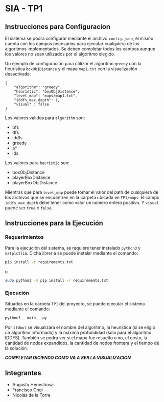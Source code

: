 # SIA - TP1

## Instrucciones para Configuracion

El sistema se podra configurar mediante el archivo `config.json`, el mismo cuenta con los campos necesarios para ejecutar cualquiera de los algoritmos implementados. Se deben completar todos los campos aunque los valores no sean utilizados por el algoritmo elegido. 

Un ejemplo de configuración para utilizar el algoritmo `greedy` con la heurística `boxObjDistance` y el mapa `map1.txt` con la visualización desactivada:

```
{
    "algorithm": "greedy",
    "heuristic": "boxObjDistance",
    "level_map": "maps/map1.txt",
    "iddfs_max_depth": 1,
    "visual" : false
}
```

Los valores validos para `algorithm` son:
- bfs
- dfs
- iddfs
- greedy
- a*
- ida

Los valores para `heuristic` son:
- boxObjDistance
- playerBoxDistance
- playerBoxObjDistance

Mientras que para `level_map` puede tomar el valor del path de cualquiera de los archivos que se encuentren en la carpeta ubicada en `TP1/maps`. El campo `iddfs_max_depth` debe tener como valor un número entero positivo. Y `visual` puede ser `true` o `false`.


## Instrucciones para la Ejecución

### Requerimientos

Para la ejecución del sistema, se requiere tener instalado `python3` y `matplotlib`. Dicha libreria se puede instalar mediante el comando:

```bash
pip install -r requirements.txt
```
o
```bash
sudo python3 -m pip install -r requirements.txt
```

### Ejecución

Situados en la carpeta `TP1` del proyecto, se puede ejecutar el sistema mediante el comando:

```bash
python3 __main__.py
```

Por `stdout` se visualizara el nombre del algoritmo, la heuristica (si se eligio un algoritmo informado) y la máxima profundidad (solo para el algoritmo IDDFS).
También se podrá ver si el mapa fue resuelto o no, el costo, la cantidad de nodos expandidos, la cantidad de nodos frontera y el tiempo de la solución.


***COMPLETAR DICIENDO COMO VA A SER LA VISUALIZACION***

## Integrantes
- Augusto Henestrosa
- Francisco Choi
- Nicolás de la Torre

